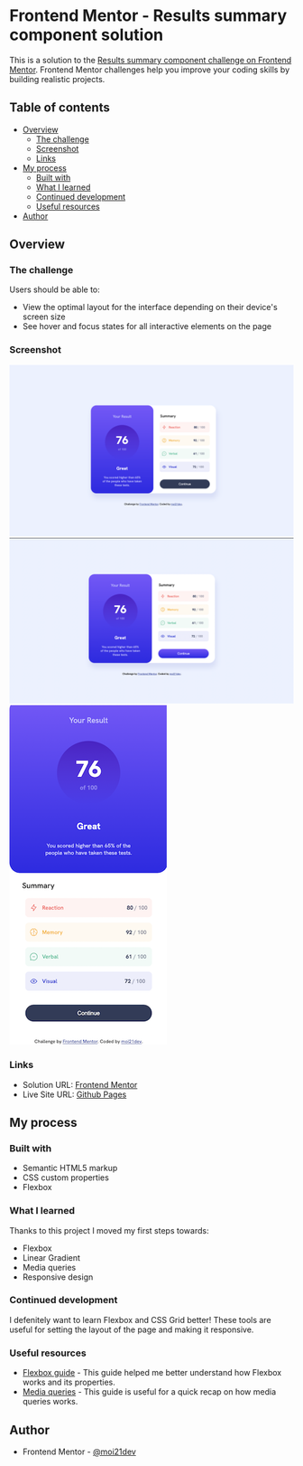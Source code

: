 # Frontend Mentor - Results summary component solution

This is a solution to the [Results summary component challenge on Frontend Mentor](https://www.frontendmentor.io/challenges/results-summary-component-CE_K6s0maV). Frontend Mentor challenges help you improve your coding skills by building realistic projects. 

## Table of contents

- [Overview](#overview)
  - [The challenge](#the-challenge)
  - [Screenshot](#screenshot)
  - [Links](#links)
- [My process](#my-process)
  - [Built with](#built-with)
  - [What I learned](#what-i-learned)
  - [Continued development](#continued-development)
  - [Useful resources](#useful-resources)
- [Author](#author)

## Overview

### The challenge

Users should be able to:

- View the optimal layout for the interface depending on their device's screen size
- See hover and focus states for all interactive elements on the page

### Screenshot

![Desktop (not hover)](./screenshots/desktop_not_hover.png)
![Desktop (hover)](./screenshots/desktop_hover.png)
![Mobile](./screenshots/mobile.png)

### Links

- Solution URL: [Frontend Mentor](https://www.frontendmentor.io/solutions/flexbox-with-results-summary-component-project-4s-MUH0JJX)
- Live Site URL: [Github Pages](https://moi21dev.github.io/results-summary-component/)

## My process

### Built with

- Semantic HTML5 markup
- CSS custom properties
- Flexbox

### What I learned

Thanks to this project I moved my first steps towards:
- Flexbox
- Linear Gradient
- Media queries
- Responsive design

### Continued development

I defenitely want to learn Flexbox and CSS Grid better! These tools are useful for setting the layout of the page and making it responsive. 

### Useful resources

- [Flexbox guide](https://developer.mozilla.org/en-US/docs/Learn/CSS/CSS_layout/Flexbox) - This guide helped me better understand how Flexbox works and its properties.
- [Media queries](https://developer.mozilla.org/en-US/docs/Learn/CSS/CSS_layout/Media_queries) - This guide is useful for a quick recap on how media queries works.

## Author
- Frontend Mentor - [@moi21dev](https://www.frontendmentor.io/profile/moi21dev)